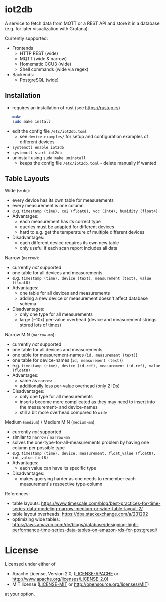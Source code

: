 # iot2db

A service to fetch data from MQTT or a REST API and store it in a database
(e.g. for later visualization with Grafana).

Currently supported:
* Frontends
    * HTTP REST (wide)
    * MQTT (wide & narrow)
    * Homematic CCU3 (wide)
    * Shell commands (wide via regex)
* Backends:
    * PostgreSQL (wide)

## Installation

* requires an installation of rust (see <https://rustup.rs>)
    ```sh
    make
    sudo make install
    ```
* edit the config file `/etc/iot2db.toml`
    * see `device-examples/` for setup and configuration examples of different devices
* `systemctl enable iot2db`
* `systemctl start iot2db`
* uninstall using `sudo make uninstall`
    * keeps the config file `/etc/iot2db.toml` - delete manually if wanted

## Table Layouts

Wide (`wide`):
* every device has its own table for measurements
* every measurement is one column
* e.g. `timestamp (time), co2 (float8), voc (int4), humidity (float4)`
* Advantages:
    * each measurement has its correct type
    * queries must be adapted for different devices
    * hard to e.g. get the temperature of multiple different devices
* Disadvantages:
    * each different device requires its own new table
    * only useful if each scan report includes all data

Narrow (`narrow`):
* currently _not_ supported
* one table for all devices and measurements
* e.g. `timestamp (time), device (text), measurement (text), value (float8)`
* Advantages:
    * one table for all devices and measurements
    * adding a new device or measurement doesn't affect database schema
* Disadvantages:
    * only one type for all measurements
    * large (~10x) per-value overhead (device and measurement strings stored lots of times)

Narrow M:N (`narrow-mn`):
* currently _not_ supported
* one table for all devices and measurements
* one table for measurement-names (`id, measurement (text)`)
* one table for device-names (`id, measurement (text)`)
* e.g. `timestamp (time), device (id-ref), measurement (id-ref), value (float8)`
* Advantages:
    * same as `narrow`
    * additionally less per-value overhead (only 2 IDs)
* Disadvantages:
    * only one type for all measurements
    * inserts become more complicated as they may need to insert into the measurement- and device-names
    * still a bit more overhead compared to `wide`

Medium (`medium`) / Medium M:N (`medium-mn`)
* currently _not_ supported
* similar to `narrow` / `narrow-mn`
* solves the one-type-for-all-measurements problem by having one column per possible type
* e.g. `timestamp (time), device, measurement, float_value (float8), int_value (int8)`
* Advantages:
    * each value can have its specific type
* Disadvantages:
    * makes querying harder as one needs to remember each measurement's respective type-column

References:
* table layouts: <https://www.timescale.com/blog/best-practices-for-time-series-data-modeling-narrow-medium-or-wide-table-layout-2/>
* table layout overheads: <https://dba.stackexchange.com/a/231292>
* optimizing wide tables: <https://aws.amazon.com/de/blogs/database/designing-high-performance-time-series-data-tables-on-amazon-rds-for-postgresql/>

# License

Licensed under either of

* Apache License, Version 2.0, ([LICENSE-APACHE](/LICENSE-APACHE) or http://www.apache.org/licenses/LICENSE-2.0)
* MIT license ([LICENSE-MIT](/LICENSE-MIT) or http://opensource.org/licenses/MIT)

at your option.

